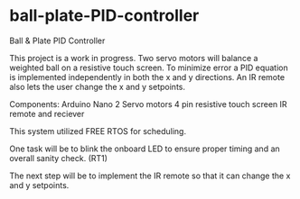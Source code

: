 # ball-plate-PID-controller
Ball &amp; Plate PID Controller

This project is a work in progress. Two servo motors will balance a weighted ball on a 
  resistive touch screen. To minimize error a PID equation is implemented independently in 
  both the x and y directions. An IR remote also lets the user change the x and y setpoints. 

Components: Arduino Nano
            2 Servo motors
            4 pin resistive touch screen
            IR remote and reciever
            
This system utilized FREE RTOS for scheduling. 

One task will be to blink the onboard LED to ensure proper timing and an overall sanity check. (RT1)

The next step will be to implement the IR remote so that it can change the x and y setpoints.
